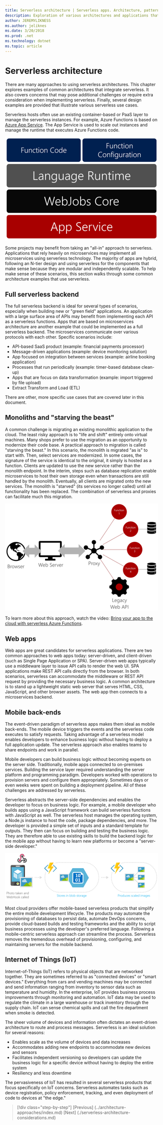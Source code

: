 ```yaml
---
title: Serverless architecture | Serverless apps. Architecture, patterns, and Azure implementation.
description: Exploration of various architectures and applications that are supported by serverless architectures, including web apps, mobile, and the Internet of Things.
author: JEREMYLIKNESS
ms.author: jeliknes
ms.date: 3/20/2018
ms.prod: .net
ms.technology: dotnet
ms.topic: article
---
```

# Serverless architecture

There are many approaches to using serverless architectures. This chapter explores examples of common architectures that integrate serverless. It also covers concerns that may pose additional challenges or require extra consideration when implementing serverless. Finally, several design examples are provided that illustrate various serverless use cases.

Serverless hosts often use an existing container-based or PaaS layer to manage the serverless instances. For example, Azure Functions is based on [Azure App Service](/azure/app-service/). The App Service is used to scale out instances and manage the runtime that executes Azure Functions code.

![Azure Functions architecture](./media/azure-functions-architecture.png)

Some projects may benefit from taking an "all-in" approach to serverless. Applications that rely heavily on microservices may implement all microservices using serverless technology. The majority of apps are hybrid, following an N-tier design and using serverless for the components that make sense because they are modular and independently scalable. To help make sense of these scenarios, this section walks through some common architecture examples that use serverless.

## Full serverless backend

The full serverless backend is ideal for several types of scenarios, especially when building new or "green field" applications. An application with a large surface area of APIs may benefit from implementing each API as a serverless functions. Apps that are based on microservices architecture are another example that could be implemented as a full serverless backend. The microservices communicate over various protocols with each other. Specific scenarios include:

* API-based SaaS product (example: financial payments processor)
* Message-driven applications (example: device monitoring solution)
* App focused on integration between services (example: airline booking application)
* Processes that run periodically (example: timer-based database clean-up)
* Apps that are focus on data transformation (example: import triggered by file upload)
* Extract Transform and Load (ETL)

There are other, more specific use cases that are covered later in this document.

## Monoliths and "starving the beast"

A common challenge is migrating an existing monolithic application to the cloud. The least risky approach is to "life and shift" entirely onto virtual machines. Many shops prefer to use the migration as an opportunity to modernize their code base. A practical approach to migration is called "starving the beast." In this scenario, the monolith is migrated "as is" to start with. Then, select services are modernized. In some cases, the signature of the service is identical to the original, it simply is hosted as a function. Clients are updated to use the new service rather than the monolith endpoint. In the interim, steps such as database replication enable microservices to host their own storage even when transactions are still handled by the monolith. Eventually, all clients are migrated onto the new services. The monolith is "starved" (its services no longer called) until all functionality has been replaced. The combination of serverless and proxies can facilitate much this migration.

![Serverless monolith migration](./media/serverless-monolith-migration.png)

To learn more about this approach, watch the video: [Bring your app to the cloud with serverless Azure Functions](https://channel9.msdn.com/Events/Connect/2017/E102).

## Web apps

Web apps are great candidates for serverless applications. There are two common approaches to web apps today: server-driven, and client-driven (such as Single Page Application or SPA). Server-driven web apps typically use a middleware layer to issue API calls to render the web UI. SPA applications make REST API calls directly from the browser. In both scenarios, serverless can accommodate the middleware or REST API request by providing the necessary business logic. A common architecture is to stand up a lightweight static web server that serves HTML, CSS, JavaScript, and other browser assets. The web app then connects to a microservices backend.

## Mobile back-ends

The event-driven paradigm of serverless apps makes them ideal as mobile back-ends. The mobile device triggers the events and the serverless code executes to satisfy requests. Taking advantage of a serverless model enables developers to enhance business logic without having to deploy a full application update. The serverless approach also enables teams to share endpoints and work in parallel.

Mobile developers can build business logic without becoming experts on the server side. Traditionally, mobile apps connected to on-premises services. Building the service layer required understanding the server platform and programming paradigm. Developers worked with operations to provision servers and configure them appropriately. Sometimes days or even weeks were spent on building a deployment pipeline. All of these challenges are addressed by serverless.

Serverless abstracts the server-side dependencies and enables the developer to focus on business logic. For example, a mobile developer who builds apps using a JavaScript framework can build serverless functions with JavaScript as well. The serverless host manages the operating system, a Node.js instance to host the code, package dependencies, and more. The developer is provided a simple set of inputs and a standard template for outputs. They then can focus on building and testing the business logic. They are therefore able to use existing skills to build the backend logic for the mobile app without having to learn new platforms or become a "server-side developer."

![Serverless mobile backend](./media/serverless-mobile-backend.png)

Most cloud providers offer mobile-based serverless products that simplify the entire mobile development lifecycle. The products may automate the provisioning of databases to persist data, automate DevOps concerns, provide cloud-based builds and testing frameworks and the ability to script business processes using the developer's preferred language. Following a mobile-centric serverless approach can streamline the process. Serverless removes the tremendous overhead of provisioning, configuring, and maintaining servers for the mobile backend.

## Internet of Things (IoT)

Internet-of-Things (IoT) refers to physical objects that are networked together. They are sometimes referred to as "connected devices" or "smart devices." Everything from cars and vending machines may be connected and send information ranging from inventory to sensor data such as temperature and humidity. In the enterprise, IoT provides business process improvements through monitoring and automation. IoT data may be used to regulate the climate in a large warehouse or track inventory through the supply chain. IoT can sense chemical spills and call the fire department when smoke is detected.

The sheer volume of devices and information often dictates an event-driven architecture to route and process messages. Serverless is an ideal solution for several reasons:

* Enables scale as the volume of devices and data increases
* Accommodates adding new endpoints to accommodate new devices and sensors
* Facilitates independent versioning so developers can update the business logic for a specific device without having to deploy the entire system
* Resiliency and less downtime

The pervasiveness of IoT has resulted in several serverless products that focus specifically on IoT concerns. Serverless automates tasks such as device registration, policy enforcement, tracking, and even deployment of code to devices at "the edge."

>[!div class="step-by-step"]
[Previous] (../architecture-approaches/index.md)
[Next] (./serverless-architecture-considerations.md)
